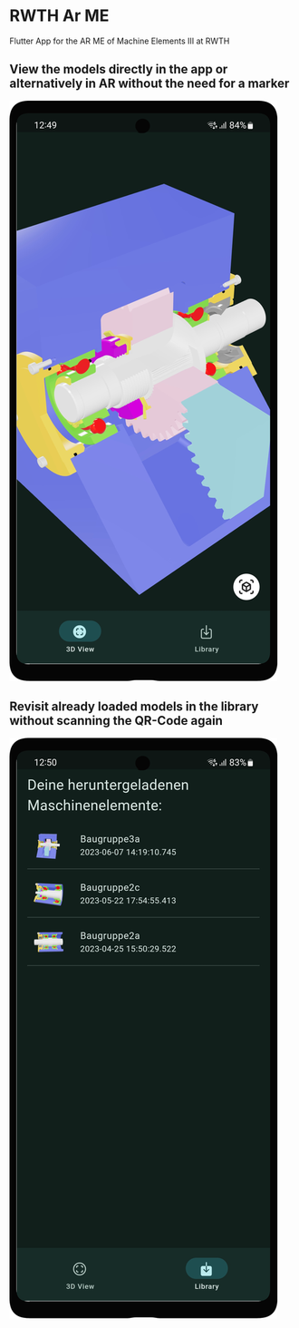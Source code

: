 # RWTH Ar ME

Flutter App for the AR ME of Machine Elements III at RWTH

## View the models directly in the app or alternatively in AR without the need for a marker

![Screenshot of 3D View](https://github.com/Equirinya/rwth_ar_me/blob/master/screenshots/Screenshot_20231112_124953_framed.png?raw=true)

## Revisit already loaded models in the library without scanning the QR-Code again

![Screenshot of Library](https://github.com/Equirinya/rwth_ar_me/blob/master/screenshots/Screenshot_20231112_125020_framed.png?raw=true)